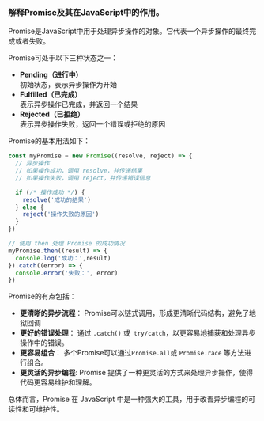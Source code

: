 ### 解释Promise及其在JavaScript中的作用。

Promise是JavaScript中用于处理异步操作的对象。它代表一个异步操作的最终完成或者失败。

Promise可处于以下三种状态之一：

- **Pending（进行中）**    
初始状态，表示异步操作为开始
- **Fulfilled（已完成）**    
表示异步操作已完成，并返回一个结果
- **Rejected（已拒绝）**     
表示异步操作失败，返回一个错误或拒绝的原因

Promise的基本用法如下：
```js
const myPromise = new Promise((resolve, reject) => {
  // 异步操作
  // 如果操作成功，调用 resolve，并传递结果
  // 如果操作失败，调用 reject，并传递错误信息

  if (/* 操作成功 */) {
    resolve('成功的结果')
  } else {
    reject('操作失败的原因')
  }
})

// 使用 then 处理 Promise 的成功情况
myPromise.then((result) => {
  console.log('成功：',result)
}).catch((error) => {
  console.error('失败：', error)
})
```

Promise的有点包括：
- **更清晰的异步流程**： Promise可以链式调用，形成更清晰代码结构，避免了地狱回调
- **更好的错误处理**： 通过 `.catch()` 或` try/catch`，以更容易地捕获和处理异步操作中的错误。
- **更容易组合**： 多个Promise可以通过`Promise.all`或 `Promise.race` 等方法进行组合。
- **更灵活的异步编程**: Promise 提供了一种更灵活的方式来处理异步操作，使得代码更容易维护和理解。


总体而言，Promise 在 JavaScript 中是一种强大的工具，用于改善异步编程的可读性和可维护性。